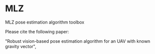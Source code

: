 # MLZ
MLZ pose estimation algorithm toolbox

Please cite the following paper:

"Robust vision-based pose estimation algorithm for an UAV with known gravity vector", 
